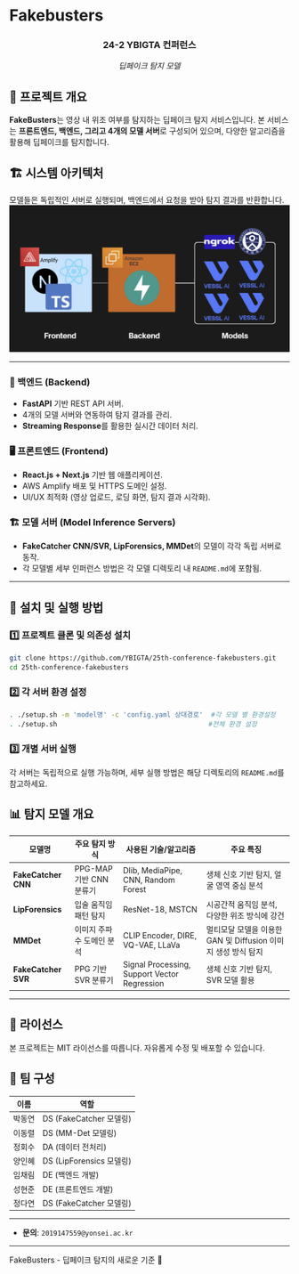 # Fakebusters

<div align="center">
<h3>24-2 YBIGTA 컨퍼런스</h3>
<em>딥페이크 탐지 모델</em>
</div>


## 📌 프로젝트 개요

**FakeBusters**는 영상 내 위조 여부를 탐지하는 딥페이크 탐지 서비스입니다. 본 서비스는 **프론트엔드, 백엔드, 그리고 4개의 모델 서버**로 구성되어 있으며, 다양한 알고리즘을 활용해 딥페이크를 탐지합니다.

## 🏗️ 시스템 아키텍처

모델들은 독립적인 서버로 실행되며, 백엔드에서 요청을 받아 탐지 결과를 반환합니다.
![stats](static/architecture.png)

---

### 🔧 백엔드 (Backend)
- **FastAPI** 기반 REST API 서버.
- 4개의 모델 서버와 연동하여 탐지 결과를 관리.
- **Streaming Response**를 활용한 실시간 데이터 처리.

### 🖥️ 프론트엔드 (Frontend)
- **React.js + Next.js** 기반 웹 애플리케이션.
- AWS Amplify 배포 및 HTTPS 도메인 설정.
- UI/UX 최적화 (영상 업로드, 로딩 화면, 탐지 결과 시각화).

### 🏗️ 모델 서버 (Model Inference Servers)
- **FakeCatcher CNN/SVR, LipForensics, MMDet**의 모델이 각각 독립 서버로 동작.
- 각 모델별 세부 인퍼런스 방법은 각 모델 디렉토리 내 `README.md`에 포함됨.

---

## 🚀 설치 및 실행 방법

### 1️⃣ 프로젝트 클론 및 의존성 설치
```bash
git clone https://github.com/YBIGTA/25th-conference-fakebusters.git
cd 25th-conference-fakebusters
```

### 2️⃣ 각 서버 환경 설정
```bash
. ./setup.sh -m 'model명' -c 'config.yaml 상대경로'  #각 모델 별 환경설정
. ./setup.sh                                      #전체 환경 설정
```

### 3️⃣ 개별 서버 실행
각 서버는 독립적으로 실행 가능하며, 세부 실행 방법은 해당 디렉토리의 `README.md`를 참고하세요.


## 📊 탐지 모델 개요

| 모델명          | 주요 탐지 방식                      | 사용된 기술/알고리즘                     | 주요 특징                                      |
|---------------|---------------------------------|--------------------------------|--------------------------------------|
| **FakeCatcher CNN** | PPG-MAP 기반 CNN 분류기  | Dlib, MediaPipe, CNN, Random Forest | 생체 신호 기반 탐지, 얼굴 영역 중심 분석 |
| **LipForensics** | 입술 움직임 패턴 탐지          | ResNet-18, MSTCN                  | 시공간적 움직임 분석, 다양한 위조 방식에 강건 |
| **MMDet**       | 이미지 주파수 도메인 분석        | CLIP Encoder, DIRE, VQ-VAE, LLaVa         | 멀티모달 모델을 이용한 GAN 및 Diffusion 이미지 생성 방식 탐지 |
| **FakeCatcher SVR** | PPG 기반 SVR 분류기 | Signal Processing, Support Vector Regression | 생체 신호 기반 탐지, SVR 모델 활용 |


---

## 📜 라이선스
본 프로젝트는 MIT 라이선스를 따릅니다. 자유롭게 수정 및 배포할 수 있습니다.

## 📢 팀 구성
| 이름  | 역할  |
|------|------|
| 박동연 | DS (FakeCatcher 모델링) |
| 이동렬 | DS (MM-Det 모델링) |
| 정회수 | DA (데이터 전처리) |
| 양인혜 | DS (LipForensics 모델링) |
| 임채림 | DE (백엔드 개발) |
| 성현준 | DE (프론트엔드 개발) |
| 정다연 | DS (FakeCatcher 모델링) |

---

- **문의**: `2019147559@yonsei.ac.kr`

---

FakeBusters - 딥페이크 탐지의 새로운 기준 🚀

